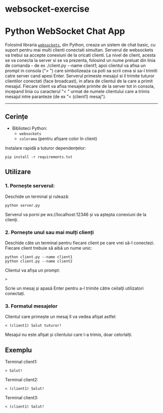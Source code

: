 # websocket-exercise
# Python WebSocket Chat App

Folosind libraria [`websockets`](https://pypi.org/project/websockets/), din Python, creaza un sistem de chat basic, cu suport pentru mai multi clienti conectati simultan. Serverul de websockets va trebui sa accepte conexiuni de la oricati clienti. La nivel de client, acesta se va conecta la server si se va prezenta, folosind un nume preluat din linia de comanda - de ex ./client.py --name client1; apoi clientul va afisa un prompt in consola ("> ") care simbolizeaza ca poti sa scrii ceva si sa-l trimiti catre server cand apesi Enter. Serverul primeste mesajul si il trimite tuturor clientilor conectati (face broadcast), in afara de clientul de la care a primit mesajul. Fiecare client va afisa mesajele primite de la server tot in consola, incepand linia cu caracterul "< " urmat de numele clientului care a trimis mesajul intre paranteze (de ex "< (client1) mesaj").

---


## Cerințe

- Biblioteci Python:
  - `websockets`
  - `colorama` (pentru afișare color în client)

Instalare rapidă a tuturor dependențelor:

```
pip install -r requirements.txt
```

## Utilizare
### 1. Pornește serverul:

Deschide un terminal și rulează:

```
python server.py
```
Serverul va porni pe ws://localhost:12346 și va aștepta conexiuni de la clienți.

### 2. Pornește unul sau mai mulți clienți
Deschide câte un terminal pentru fiecare client pe care vrei să-l conectezi. Fiecare client trebuie să aibă un nume unic:

```
python client.py --name client1
python client.py --name client2
```
Clientul va afișa un prompt:


```
>
``` 
Scrie un mesaj și apasă Enter pentru a-l trimite către ceilalți utilizatori conectați.

### 3. Formatul mesajelor
Clientul care primește un mesaj îl va vedea afișat astfel:

```
< (client1) Salut tuturor!
``` 
Mesajul nu este afișat și clientului care l-a trimis, doar celorlalți.

## Exemplu
Terminal client1:
```
> Salut!
```
Terminal client2:
```
< (client1) Salut!
```
Terminal client3:
```
< (client1) Salut!
```` 
